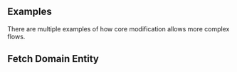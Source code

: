 

## Examples
There are multiple examples of how core modification allows more complex flows.

## Fetch Domain Entity
